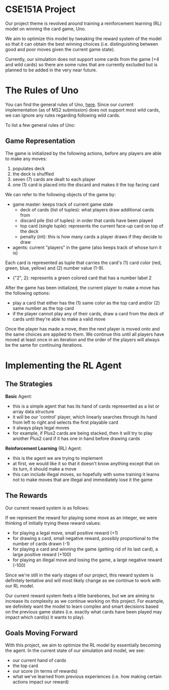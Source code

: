 # CSE151A Project

Our project theme is revolved around training a reinforcement learning (RL) model on winning the card game, Uno. 

We aim to optimize this model by tweaking the reward system of the model so that it can obtain the best winning choices (i.e. distinguishing between good and poor moves given the current game state).

Currently, our simulation does not support some cards from the game (+4 and wild cards) so there are some rules that are currently excluded but is planned to be added in the very near future.

# The Rules of Uno
You can find the general rules of Uno, [here](https://en.wikipedia.org/wiki/Uno_(card_game)). Since our current implementation (as of MS2 submission) does not support most wild cards, we can ignore any rules regarding following wild cards.

To list a few general rules of Uno:

## Game Representation
The game is initialized by the following actions, before any players are able to make any moves:
1. populates deck
2. the deck is shuffled
3. seven (7) cards are dealt to each player
4. one (1) card is placed into the discard and makes it the top facing card

We can refer to the following objects of the game by:
- game master: keeps track of current game state
  - deck of cards (list of tuples): what players draw additional cards from
  - discard pile (list of tuples): in order that cards have been played
  - top card (single tuple): represents the current face-up card on top of the deck
  - penalty (int): this is how many cards a player draws if they decide to draw 
- agents: current "players" in the game (also keeps track of whose turn it is)

Each card is represented as tuple that carries the card's (1) card color (red, green, blue, yellow) and (2) number value (1-9).
- {"2", 2}: represents a green colored card that has a number label 2

After the game has been initialized, the current player to make a move has the following options:
- play a card that either has the (1) same color as the top card and/or (2) same number as the top card
- if the player cannot play any of their cards, draw a card from the deck of cards until they're able to make a valid move

Once the player has made a move, then the next player is moved onto and the same choices are applied to them. We continue this until all players have moved at least once in an iteration and the order of the players will always be the same for continuing iterations. 

# Implementing the RL Agent
## The Strategies
**Basic** Agent:
- this is a simple agent that has its hand of cards represented as a list or array data structure
- it will be our 'control' player, which linearly searches through its hand from left to right and selects the first playable card
- it always plays legal moves
- for example, if Plus2 cards are being stacked, then it will try to play another Plus2 card if it has one in hand before drawing cards

**Reinforcement Learning** (RL) Agent:
- this is the agent we are trying to implement
- at first, we would like it so that it doesn't know anything except that on its turn, it should make a move
- this can include illegal moves, so hopefully with some training it learns not to make moves that are illegal and immediately lose it the game

## The Rewards
Our current reward system is as follows:

If we represent the reward for playing some move as an integer, we were thinking of initially trying these reward values:
- for playing a legal move, small positive reward (+1)
- for drawing a card, small negative reward, possibly proportional to the number of cards drawn (-1)
- for playing a card and winning the game (getting rid of its last card), a large positive reward (+100)
- for playing an illegal move and losing the game, a large negative reward (-100)

Since we're still in the early stages of our project, this reward system is definitely tentative and will most likely change as we continue to work with our RL model. 

Our current reward system feels a little barebones, but we are aiming to increase its complexity as we continue working on this project. For example, we definitely want the model to learn complex and smart decisions based on the previous game states (i.e. exactly what cards have been played may impact which card(s) it wants to play). 

## Goals Moving Forward
With this project, we aim to optimize the RL model by essentially becoming the agent. In the current state of our simulation and model, we see:
- our current hand of cards
- the top card
- our score (in terms of rewards)
- what we've learned from previous experiences (i.e. how making certain actions impact our reward)
